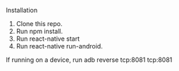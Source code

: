 Installation

1) Clone this repo.
2) Run npm install.
3) Run react-native start
4) Run react-native run-android.

If running on a device, run adb reverse tcp:8081 tcp:8081